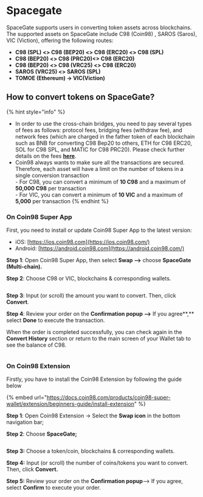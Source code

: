 # Spacegate

SpaceGate supports users in converting token assets across blockchains. The supported assets on SpaceGate include C98 (Coin98) , SAROS (Saros), VIC (Viction), offering the following routes:

* **C98 (SPL) <> C98 (BEP20) <> C98 (ERC20) <> C98 (SPL)**
* **C98 (BEP20) <> C98 (PRC20)<> C98 (ERC20)**
* **C98 (BEP20) <> C98 (VRC25) <> C98 (ERC20)**
* **SAROS (VRC25) <> SAROS (SPL)**
* **TOMOE (Ethereum) -> VIC(Viction)**&#x20;

## **How to convert tokens on SpaceGate?** <a href="#f27w4dkreqca" id="f27w4dkreqca"></a>

{% hint style="info" %}
* In order to use the cross-chain bridges, you need to pay several types of fees as follows: protocol fees, bridging fees (withdraw fee), and network fees (which are charged in the father token of each blockchain such as BNB for converting C98 Bep20 to others, ETH for C98 ERC20, SOL for C98 SPL, and MATIC for C98 PRC20). Please check further details on the fees [**here**](https://docs.coin98.com/products/spacegate/faqs?ref=blog.coin98.com).
* Coin98 always wants to make sure all the transactions are secured. Therefore, each asset will have a limit on the number of tokens in a single conversion transaction\
  \- For C98, you can convert a minimum of **10 C98** and a maximum of **50,000 C98** per transaction\
  \- For VIC, you can convert a minimum of **10 VIC** and a maximum of **5,000** per transaction
{% endhint %}

### **On Coin98 Super App**

First, you need to install or update Coin98 Super App to the latest version:

* iOS: [https://ios.coin98.com](https://ios.coin98.com/)
* Android: [https://android.coin98.com](https://android.coin98.com/)

**Step 1**: Open Coin98 Super App, then select **Swap -->** choose **SpaceGate (Multi-chain).**

**Step 2**: Choose C98 or VIC, blockchains & corresponding wallets.

<figure><img src="https://lh7-us.googleusercontent.com/5PO8XxDDVbvj3YYLY8zNylmSz368pLCrEyfPTSfsKuzoTrLybuysoDLVDJxmEKKQ3CIrQaj5ewlpeVnZZGfSnIfeLJ5mGSEf0CIw3crAbW-k8lNBp28M2AJRXIn-JkL80JzlSvkQ8dkJmh0urt_uCWk" alt=""><figcaption></figcaption></figure>

**Step 3**: Input (or scroll) the amount you want to convert. Then, click **Convert**.

**Step 4**: Review your order on the **Confirmation popup -->** If you agree**,** select **Done** to execute the transaction.&#x20;

When the order is completed successfully, you can check again in the **Convert History** section or return to the main screen of your Wallet tab to see the balance of C98.

<figure><img src="broken-reference" alt=""><figcaption></figcaption></figure>

### On Coin98 Extension

Firstly, you have to install the Coin98 Extension by following the guide below

{% embed url="https://docs.coin98.com/products/coin98-super-wallet/extension/beginners-guide/install-extension" %}

**Step 1**: Open Coin98 Extension → Select the **Swap icon** in the bottom navigation bar;

**Step 2**: Choose **SpaceGate;**



<figure><img src="broken-reference" alt=""><figcaption></figcaption></figure>

**Step 3:** Choose a token/coin, blockchains & corresponding wallets.

**Step 4:** Input (or scroll) the number of coins/tokens you want to convert. Then, click **Convert.**

**Step 5:** Review your order on the **Confirmation popup**--> If you agree, select **Confirm** to execute your order.

<figure><img src="broken-reference" alt=""><figcaption></figcaption></figure>
